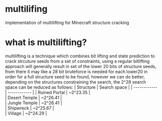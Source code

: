 # multilifing
implementation of multilifting for Minecraft structure cracking 

# what is multilifting?
multilifting is a technique which combines bit lifting and state prediction to crack strcuture seeds from a set of constraints, using a regular bitlifting approach will generally result in set of the lower 20 bits of structure seeds, from there it may like a 28 bit bruteforce is needed for each lower20 in order for a full structure seed to be found, however we can do better, depending on the structures constraining the search, the 2^28 search space can be reduced as follows:
| Structure     | Search space |
| ------------  | ------------ |
| Ruined Portal | ~2^23.35     |       
| Desert Temple | ~2^26.41     |           
| Jungle Temple | ~2^26.41     |         
| Shipwreck     | ~2^25.67     |         
| Village       | ~2^24.29     |         
